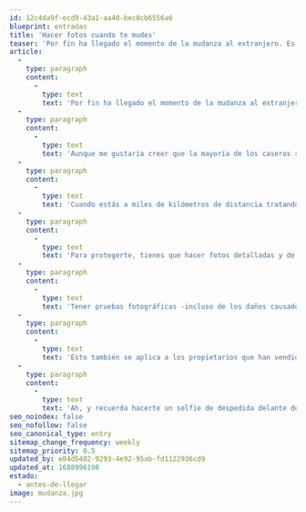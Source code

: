 ```yaml
---
id: 12c4da9f-ecd9-43a1-aa40-bec0cb6556a6
blueprint: entradas
title: 'Hacer fotos cuando te mudes'
teaser: 'Por fin ha llegado el momento de la mudanza al extranjero. Es hora de salir, tomar las maletas, salir corriendo y subirse al avión, ¿verdad?'
article:
  -
    type: paragraph
    content:
      -
        type: text
        text: 'Por fin ha llegado el momento de la mudanza al extranjero. Es hora de salir, tomar las maletas, salir corriendo y subirse al avión, ¿verdad? Por desgracia, irse apurado podría causarte muchos dolores de cabeza si no tomas las medidas adecuadas.'
  -
    type: paragraph
    content:
      -
        type: text
        text: 'Aunque me gustaría creer que la mayoría de los caseros son personas amables y éticas, hay algunos sin escrúpulos que aprovecharán cualquier oportunidad para quedarse con tu depósito. Eso incluye culparte por los daños que los equipos de mantenimiento y limpieza hicieron después de que te mudaste, o incluso fabricar daños como manchas en la alfombra.'
  -
    type: paragraph
    content:
      -
        type: text
        text: 'Cuando estás a miles de kilómetros de distancia tratando de empezar una vida en un nuevo país, lo último que quieres es preocuparte por discutir sobre cobros  de tu antiguo casero.'
  -
    type: paragraph
    content:
      -
        type: text
        text: 'Para protegerte, tienes que hacer fotos detalladas y de calidad de cada pieza al salir por la puerta. También debes fotografiar cualquier daño menor causado durante el tiempo que estuviste, desde raspones en las murallas hasta las marcas que deja la puerta en el piso.'
  -
    type: paragraph
    content:
      -
        type: text
        text: 'Tener pruebas fotográficas -incluso de los daños causados por ti- puede protegerle de reclamaciones falsas y es mejor resolverlas antes de venir. Si el propietario intenta quitarte el depósito para volver a alfombrar el living por esa  mancha que tú (es decir, la empresa de limpieza o el próximo arrendatario) has dejado, puedes impugnarla fácilmente.'
  -
    type: paragraph
    content:
      -
        type: text
        text: 'Esto también se aplica a los propietarios que han vendido su casa. Aunque normalmente se realiza una inspección final antes del cierre, podrías ser responsable de los daños causados entre la fecha de cierre y la fecha de entrada del nuevo propietario.'
  -
    type: paragraph
    content:
      -
        type: text
        text: 'Ah, y recuerda hacerte un selfie de despedida delante de tu casa antes de irte.'
seo_noindex: false
seo_nofollow: false
seo_canonical_type: entry
sitemap_change_frequency: weekly
sitemap_priority: 0.5
updated_by: e84d5482-9293-4e92-95ab-fd1122936cd9
updated_at: 1688996198
estado:
  - antes-de-llegar
image: mudanza.jpg
---
```

